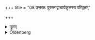 +++
title = "08 उत्तरतः पुरस्ताद्वाचार्यकुलस्य परिवृतम्"

+++

<details><summary>मूलम्</summary>

उत्तरतः पुरस्ताद्वाचार्यकुलस्य परिवृतं भवति ८
</details>

<details><summary>Oldenberg</summary>

8. To the north or the east of the teacher's house there is an enclosure.
</details>
